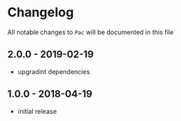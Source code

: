 # Changelog

All notable changes to `Pac` will be documented in this file

## 2.0.0 - 2019-02-19

- upgradint dependencies

## 1.0.0 - 2018-04-19

- initial release
